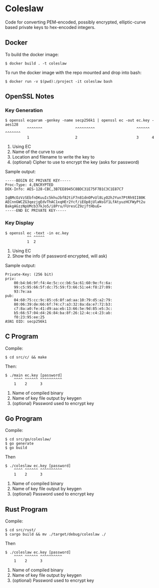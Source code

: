 # Coleslaw

Code for converting PEM-encoded, possibly encrypted, elliptic-curve based
private keys to hex-encoded integers.

## Docker

To build the docker image:

    $ docker build . -t coleslaw

To run the docker image with the repo mounted and drop into bash:

    $ docker run -v $(pwd):/project -it coleslaw bash

## OpenSSL Notes

### Key Generation

    $ openssl ecparam -genkey -name secp256k1 | openssl ec -out ec.key -aes128
              ^^^^^^^               ^^^^^^^^^                   ^^^^^^ ^^^^^^^
              1                     2                           3      4

1. Using EC
2. Name of the curve to use
3. Location and filename to write the key to
4. (optional) Cipher to use to encrypt the key (asks for password)

Sample output:

    -----BEGIN EC PRIVATE KEY-----
    Proc-Type: 4,ENCRYPTED
    DEK-Info: AES-128-CBC,3B7EE8945C8BDC31E75F7B1C3C1E87C7

    IqBMcOzVzSEbfnDKuuIc5khuJbf82tiF7n81dnOPvUl8LyO2hJYun7PtRh9II80K
    AECnnGWCZG3qezjgEdvThAC1xqHEr2Ycf/iEOp8jUlaNsGf1LfAtyuzHCFWyPt2u
    BakgAGzzNpUMcb37kJo5/i8Pru/FUresCZ9zjftHbuE=
    -----END EC PRIVATE KEY-----

### Key Display

    $ openssl ec -text -in ec.key
              ^^ ^^^^^
              1  2

1. Using EC
2. Show the info (if password encrypted, will ask)

Sample output:

    Private-Key: (256 bit)
    priv:
        00:b4:b6:9f:f4:4e:5c:cc:b6:5a:61:60:9e:fc:6a:
        99:c5:95:66:5f:dc:75:59:f3:66:51:e4:f8:27:09:
        93:7e:aa
    pub:
        04:60:75:cc:9c:85:c6:8f:ad:aa:10:79:d5:a2:79:
        80:06:39:de:66:6f:74:c7:a3:32:8a:da:e7:72:b3:
        c7:8a:a0:fe:41:d9:aa:eb:13:66:5e:9d:85:e5:3c:
        b5:66:57:04:d4:26:84:ba:8f:26:12:4c:c4:23:ab:
        f0:23:95:ee:25
    ASN1 OID: secp256k1

## C Program

Compile:

    $ cd src/c/ && make

Then:

    $ ./main ec.key [password]
        ^^^^ ^^^^^^ ^^^^^^^^^^
        1    2      3

1. Name of compiled binary
2. Name of key file output by keygen
3. (optional) Password used to encrypt key

##  Go Program

Compile:

    $ cd src/go/coleslaw/
    $ go generate
    $ go build

Then

    $ ./coleslaw ec.key [password]
        ^^^^ ^^^^^^ ^^^^^^^^^^
        1    2      3

1. Name of compiled binary
2. Name of key file output by keygen
3. (optional) Password used to encrypt key

##  Rust Program

Compile:

    $ cd src/rust/
    $ cargo build && mv ./target/debug/coleslaw ./

Then

    $ ./coleslaw ec.key [password]
        ^^^^ ^^^^^^ ^^^^^^^^^^
        1    2      3

1. Name of compiled binary
2. Name of key file output by keygen
3. (optional) Password used to encrypt key
